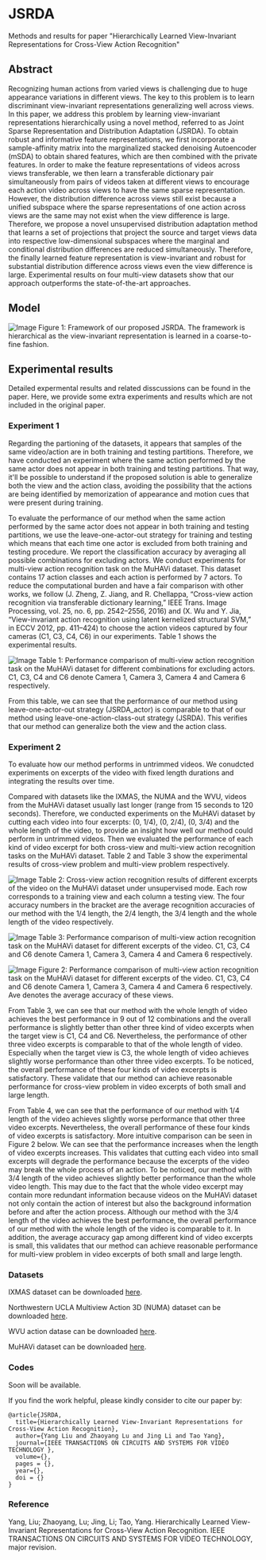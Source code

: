 # JSRDA
Methods and results for paper "Hierarchically Learned View-Invariant Representations for Cross-View Action Recognition"

## Abstract
Recognizing human actions from varied views is challenging due to huge appearance variations in different views. The key to this problem is to learn discriminant view-invariant representations generalizing well across views. In this paper, we address this problem by learning view-invariant representations hierarchically using a novel method, referred to as Joint Sparse Representation and Distribution Adaptation (JSRDA). To obtain robust and informative feature representations, we first incorporate a sample-affinity matrix into the marginalized stacked denoising Autoencoder (mSDA) to obtain shared features, which are then combined with the private features. In order to make the feature representations of videos across views transferable, we then learn a transferable dictionary pair simultaneously from pairs of videos taken at different views to encourage each action video across views to have the same sparse representation. However, the distribution difference across views still exist because a unified subspace where the sparse representations of one action across views are the same may not exist when the view difference is large. Therefore, we propose a novel unsupervised distribution adaptation method that learns a set of projections that project the source and target views data into respective low-dimensional subspaces where the marginal and conditional distribution differences are reduced simultaneously. Therefore, the finally learned feature representation is view-invariant and robust for substantial distribution difference across views even the view difference is large. Experimental results on four multi-view datasets show that our approach outperforms the state-of-the-art approaches.

## Model
![Image](Fig1.jpg)
Figure 1: Framework of our proposed JSRDA. The framework is hierarchical as the view-invariant representation is learned in a coarse-to-fine fashion. 

## Experimental results 
Detailed expermental results and related disscussions can be found in the paper.
Here, we provide some extra experiments and results which are not included in the original paper.

### Experiment 1
Regarding the partioning of the datasets, it appears that samples of the same video/action are in both training and testing partitions. Therefore, we have conducted an experiment where the same action performed by the same actor does not appear in both training and testing partitions. That way, it'll be possible to understand if the proposed solution is able to generalize both the view and the action class, avoiding the possibility that the actions are being identified by memorization of appearance and motion cues that were present during training. 

To evaluate the performance of our method when the same action performed by the same actor does not appear in both training and testing partitions, we use the leave-one-actor-out strategy for training and testing which means that each time one actor is excluded from both training and testing procedure. We report the classification accuracy by averaging all possible combinations for excluding actors. We conduct experiments for multi-view action recognition task on the MuHAVi dataset. This dataset contains 17 action classes and each action is performed by 7 actors. To reduce the computational burden and have a fair comparison with other works, we follow (J. Zheng, Z. Jiang, and R. Chellappa, “Cross-view action recognition via transferable dictionary learning,” IEEE Trans. Image Processing, vol. 25, no. 6, pp. 2542–2556, 2016) and (X. Wu and Y. Jia, “View-invariant action recognition using latent kernelized structural SVM,” in ECCV 2012, pp. 411–424) to choose the action videos captured by four cameras (C1, C3, C4, C6) in our experiments. Table 1 shows the experimental results.

![Image](Fig2.jpg)
Table 1: Performance comparison of multi-view action recognition task on the MuHAVi dataset for different combinations for excluding actors. C1, C3, C4 and C6 denote Camera 1, Camera 3, Camera 4 and Camera 6 respectively.

From this table, we can see that the performance of our method using leave-one-actor-out strategy (JSRDA_actor) is comparable to that of our method using leave-one-action-class-out strategy (JSRDA). This verifies that our method can generalize both the view and the action class. 

### Experiment 2
To evaluate how our method performs in untrimmed videos. We conudcted experiments on excerpts of the video with fixed length durations and integrating the results over time. 

Compared with datasets like the IXMAS, the NUMA and the WVU, videos from the MuHAVi dataset usually last longer (range from 15 seconds to 120 seconds). Therefore, we conducted experiments on the MuHAVi dataset by cutting each video into four excerpts: (0, 1/4), (0, 2/4), (0, 3/4) and the whole length of the video, to provide an insight how well our method could perform in untrimmed videos. Then we evaluated the performance of each kind of video excerpt for both cross-view and multi-view action recognition tasks on the MuHAVi dataset. Table 2 and Table 3 show the experimental results of cross-view problem and multi-view problem respectively.

![Image](Fig3.jpg)
Table 2: Cross-view action recognition results of different excerpts of the video on the MuHAVi dataset under unsupervised mode. Each row corresponds to a training view and each column a testing view. The four accuracy numbers in the bracket are the average recognition accuracies of our method with the 1/4 length, the 2/4 length, the 3/4 length and the whole length of the video respectively.

![Image](Fig4.jpg)
Table 3: Performance comparison of multi-view action recognition task on the MuHAVi dataset for different excerpts of the video. C1, C3, C4 and C6 denote Camera 1, Camera 3, Camera 4 and Camera 6 respectively.

![Image](Fig5.jpg)
Figure 2: Performance comparison of multi-view action recognition task on the MuHAVi dataset for different excerpts of the video. C1, C3, C4 and C6 denote Camera 1, Camera 3, Camera 4 and Camera 6 respectively. Ave denotes the average accuracy of these views.

From Table 3, we can see that our method with the whole length of video achieves the best performance in 9 out of 12 combinations and the overall performance is slightly better than other three kind of video excerpts when the target view is C1, C4 and C6. Nevertheless, the performance of other three video excerpts is comparable to that of the whole length of video. Especially when the target view is C3, the whole length of video achieves slightly worse performance than other three video excerpts. To be noticed, the overall performance of these four kinds of video excerpts is satisfactory. These validate that our method can achieve reasonable performance for cross-view problem in video excerpts of both small and large length. 

From Table 4, we can see that the performance of our method with 1/4 length of the video achieves slightly worse performance that other three video excerpts. Nevertheless, the overall performance of these four kinds of video excerpts is satisfactory. More intuitive comparison can be seen in Figure 2 below. We can see that the performance increases when the length of video excerpts increases. This validates that cutting each video into small excerpts will degrade the performance because the excerpts of the video may break the whole process of an action. To be noticed, our method with 3/4 length of the video achieves slightly better performance than the whole video length. This may due to the fact that the whole video excerpt may contain more redundant information because videos on the MuHAVi dataset not only contain the action of interest but also the background information before and after the action process. Although our method with the 3/4 length of the video achieves the best performance, the overall performance of our method with the whole length of the video is comparable to it. In addition, the average accuracy gap among different kind of video excerpts is small, this validates that our method can achieve reasonable performance for multi-view problem in video excerpts of both small and large length. 


### Datasets
IXMAS dataset can be downloaded [here](http://4drepository.inrialpes.fr/public/viewgroup/6#sequence37).

Northwestern UCLA Multiview Action 3D (NUMA) dataset can be downloaded [here](http://users.eecs.northwestern.edu/~jwa368/my_data.html).

WVU action datase can be downloaded [here](http://csee.wvu.edu/~vkkulathumani/wvu-action.html).

MuHAVi dataset can be downloaded [here](http://dipersec.king.ac.uk/MuHAVi-MAS/).

### Codes
Soon will be available.

If you find the work helpful, please kindly consider to cite our paper by:
```
@article{JSRDA,
  title={Hierarchically Learned View-Invariant Representations for Cross-View Action Recognition},
  author={Yang Liu and Zhaoyang Lu and Jing Li and Tao Yang},
  journal={IEEE TRANSACTIONS ON CIRCUITS AND SYSTEMS FOR VIDEO TECHNOLOGY },
  volume={},
  pages = {},
  year={},
  doi = {}
}
```
### Reference
Yang, Liu; Zhaoyang, Lu; Jing, Li; Tao, Yang. Hierarchically Learned View-Invariant Representations for Cross-View Action Recognition. IEEE TRANSACTIONS ON CIRCUITS AND SYSTEMS FOR VIDEO TECHNOLOGY, major revision.
